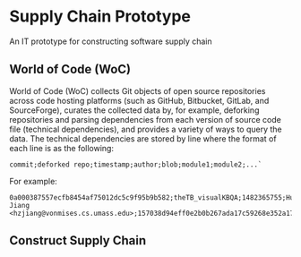 # Supply Chain Prototype
An IT prototype for constructing software supply chain

## World of Code (WoC)
World of Code (WoC) collects Git objects of open source repositories across code hosting platforms (such as GitHub, Bitbucket, GitLab, and SourceForge), curates the collected data by, for example, deforking repositories and parsing dependencies from each version of source code file (technical dependencies), and provides a variety of ways to query the data. 
The technical dependencies are stored by line where the format of each line is as the following:
```
commit;deforked repo;timestamp;author;blob;module1;module2;...` 
```
For example:
```
0a000387557ecfb8454af75012dc5c9f95b9b582;theTB_visualKBQA;1482365755;Huaizu Jiang <hzjiang@vonmises.cs.umass.edu>;157038d94eff0e2b0b267ada17c59268e352a173;read_data;itertools.izip;__future__.absolute_import;os;tensorflow;cPickle;__future__.print_function;numpy;time;image_networks;argparse;__future__.division;probability_networks;question_networks;sys
```
## Construct Supply Chain
### 